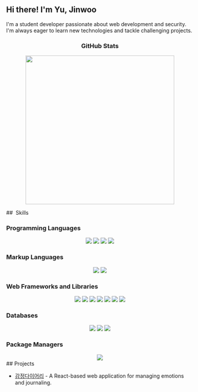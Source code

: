 ## Hi there! I'm Yu, Jinwoo 

I'm a student developer passionate about web development and security. I'm always eager to learn new technologies and tackle challenging projects.

<div align="center">
<h3> GitHub Stats </h3>
<p align="center">
<img src="https://github-readme-stats.vercel.app/api?username=jin182&theme=vue&show_icons=true&count_private=true&hide=contribs&bg_color=00000000&text_color=777" width="400" />
</p>
</div>
## ️ Skills

### Programming Languages
<div align="center">
<img src="https://img.shields.io/badge/C-00538C?style=flat-square&logo=C&logoColor=white" />
<img src="https://img.shields.io/badge/Java-007396?style=flat-square&logo=Java&logoColor=white" />
<img src="https://img.shields.io/badge/golang-00ADD8?style=flat-square&logo=go&logoColor=white" />
<img src="https://img.shields.io/badge/javascript-F7DF1E?style=flat-square&logo=javascript&logoColor=black" />
</div>

### Markup Languages
<div align="center">
<img src="https://img.shields.io/badge/html5-E34F26?style=flat-square&logo=html5&logoColor=white" />
<img src="https://img.shields.io/badge/css-1572B6?style=flat-square&logo=css3&logoColor=white" />
</div>

### Web Frameworks and Libraries
<div align="center">
<img src="https://img.shields.io/badge/Node.js-339933?style=flat-square&logo=nodejs&logoColor=white" />
<img src="https://img.shields.io/badge/express-000000?style=flat-square&logo=express&logoColor=white" />
<img src="https://img.shields.io/badge/react-7BB4E3?style=flat-square&logo=react&logoColor=white" />
<img src="https://img.shields.io/badge/EJS-52B0E7?style=flat-square&label=EJS" />
<img src="https://img.shields.io/badge/bulma-00D1B2?style=flat-square&logo=bulma&logoColor=white" />
<img src="https://img.shields.io/badge/bootstrap-7952B3?style=flat-square&logo=bootstrap&logoColor=white" />
<img src="https://img.shields.io/badge/Vite.js-646CFF?style=flat-square&logo=vite&logoColor=white" />
</div>

### Databases
<div align="center">
<img src="https://img.shields.io/badge/MySQL-4479A1?style=flat-square&logo=mysql&logoColor=white" />
<img src="https://img.shields.io/badge/MongoDB-47A248?style=flat-square&logo=mongodb&logoColor=#47A248" />
<img src="https://img.shields.io/badge/mongoose-880000?style=flat-square&logo=mongoose&logoColor=white" />
</div>

### Package Managers
<div align="center">
<img src="https://img.shields.io/badge/npm-CB3837?style=flat-square&logo=npm&logoColor=white" />
</div>
##  Projects

- [감정다이어리](https://jinwoo-react-project1.web.app/) - A React-based web application for managing emotions and journaling.


